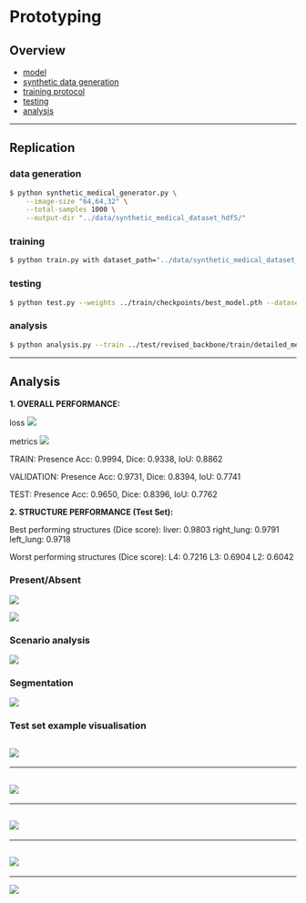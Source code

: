 # Prototyping

## Overview

* [model](https://github.com/dr-darryl-wright/sadaan/tree/main/model)
* [synthetic data generation](https://github.com/dr-darryl-wright/sadaan/tree/main/utils)
* [training protocol](https://github.com/dr-darryl-wright/sadaan/tree/main/train)
* [testing](https://github.com/dr-darryl-wright/sadaan/tree/main/test)
* [analysis](https://github.com/dr-darryl-wright/sadaan/tree/main/analysis)
---
## Replication

### data generation
```bash
$ python synthetic_medical_generator.py \
    --image-size "64,64,32" \
    --total-samples 1000 \
    --output-dir "../data/synthetic_medical_dataset_hdf5/"
```

### training
```bash
$ python train.py with dataset_path="../data/synthetic_medical_dataset_hdf5/" training.batch_size="4"
```

### testing
```bash
$ python test.py --weights ../train/checkpoints/best_model.pth --dataset ../data/synthetic_medical_dataset_hdf5/ --split test --output ./revised_backbone/test/
```

### analysis
```bash
$ python analysis.py --train ../test/revised_backbone/train/detailed_metrics.json --val ../test/revised_backbone/val/detailed_metrics.json --test ../test/revised_backbone/test/detailed_metrics.json -o ./revised_backbone/
```
---

## Analysis

**1. OVERALL PERFORMANCE:**


loss
![](/src/loss.png)

metrics
![](/src/metrics.png)


TRAIN: Presence Acc: 0.9994, Dice: 0.9338, IoU: 0.8862

VALIDATION: Presence Acc: 0.9731, Dice: 0.8394, IoU: 0.7741

TEST: Presence Acc: 0.9650, Dice: 0.8396, IoU: 0.7762

**2. STRUCTURE PERFORMANCE (Test Set):**

Best performing structures (Dice score):
            liver: 0.9803
       right_lung: 0.9791
        left_lung: 0.9718

Worst performing structures (Dice score):
               L4: 0.7216
               L3: 0.6904
               L2: 0.6042

### Present/Absent
![](/analysis/revised_backbone/presence_accuracy_comparison.png)

![](/analysis/revised_backbone/performance_heatmap.png)

### Scenario analysis
![](/analysis/revised_backbone/scenario_based_analysis.png)

### Segmentation
![](/analysis/revised_backbone/segmentation_dice_comparison.png)

### Test set example visualisation
![](/test/revised_backbone/test/comprehensive_analysis_sample_1.png)
---
---
![](/test/revised_backbone/test/comprehensive_analysis_sample_2.png)
---
---
![](/test/revised_backbone/test/comprehensive_analysis_sample_3.png)
---
---
![](/test/revised_backbone/test/comprehensive_analysis_sample_4.png)
---
---
![](/test/revised_backbone/test/comprehensive_analysis_sample_5.png)
